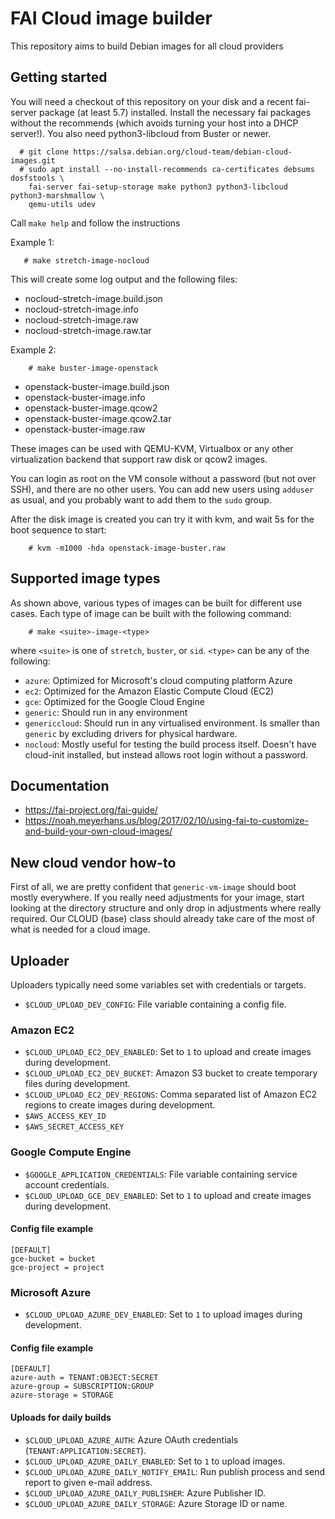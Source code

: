 # FAI Cloud image builder

This repository aims to build Debian images for all cloud providers

## Getting started

You will need a checkout of this repository on your disk and a recent fai-server
package (at least 5.7) installed. Install the necessary fai packages without
the recommends (which avoids turning your host into a DHCP server!).
You also need python3-libcloud from Buster or newer.

```
  # git clone https://salsa.debian.org/cloud-team/debian-cloud-images.git
  # sudo apt install --no-install-recommends ca-certificates debsums dosfstools \
    fai-server fai-setup-storage make python3 python3-libcloud python3-marshmallow \
    qemu-utils udev
```

  Call `make help` and follow the instructions

Example 1:

```
   # make stretch-image-nocloud
```

This will create some log output and the following files:

- nocloud-stretch-image.build.json
- nocloud-stretch-image.info
- nocloud-stretch-image.raw
- nocloud-stretch-image.raw.tar

Example 2:

```
    # make buster-image-openstack
```

- openstack-buster-image.build.json
- openstack-buster-image.info
- openstack-buster-image.qcow2
- openstack-buster-image.qcow2.tar
- openstack-buster-image.raw

These images can be used with QEMU-KVM, Virtualbox or any other virtualization
backend that support raw disk or qcow2 images.

You can login as root on the VM console without a password (but not over
SSH), and there are no other users. You can add new users using `adduser` as
usual, and you probably want to add them to the `sudo` group.

After the disk image is created you can try it with kvm, and wait 5s for the
boot sequence to start:

```
    # kvm -m1000 -hda openstack-image-buster.raw
```

## Supported image types

As shown above, various types of images can be built for different use
cases. Each type of image can be built with the following command:

```
    # make <suite>-image-<type>
```

where `<suite>` is one of `stretch`, `buster`, or `sid`. `<type>` can
be any of the following:

 * `azure`: Optimized for Microsoft's cloud computing platform Azure
 * `ec2`: Optimized for the Amazon Elastic Compute Cloud (EC2)
 * `gce`: Optimized for the Google Cloud Engine
 * `generic`: Should run in any environment
 * `genericcloud`: Should run in any virtualised environment. Is
   smaller than `generic` by excluding drivers for physical hardware.
 * `nocloud`: Mostly useful for testing the build process
   itself. Doesn't have cloud-init installed, but instead allows root
   login without a password.

## Documentation

 * https://fai-project.org/fai-guide/
 * https://noah.meyerhans.us/blog/2017/02/10/using-fai-to-customize-and-build-your-own-cloud-images/

## New cloud vendor how-to

First of all, we are pretty confident that `generic-vm-image` should boot
mostly everywhere. If you really need adjustments for your image, start looking
at the directory structure and only drop in adjustments where really required.
Our CLOUD (base) class should already take care of the most of what is needed
for a cloud image.

## Uploader

Uploaders typically need some variables set with credentials or targets.

 * `$CLOUD_UPLOAD_DEV_CONFIG`: File variable containing a config file.

### Amazon EC2

 * `$CLOUD_UPLOAD_EC2_DEV_ENABLED`: Set to `1` to upload and create images during development.
 * `$CLOUD_UPLOAD_EC2_DEV_BUCKET`: Amazon S3 bucket to create temporary files during development.
 * `$CLOUD_UPLOAD_EC2_DEV_REGIONS`: Comma separated list of Amazon EC2 regions to create images during development.
 * `$AWS_ACCESS_KEY_ID`
 * `$AWS_SECRET_ACCESS_KEY`

### Google Compute Engine

 * `$GOOGLE_APPLICATION_CREDENTIALS`: File variable containing service account credentials.
 * `$CLOUD_UPLOAD_GCE_DEV_ENABLED`: Set to `1` to upload and create images during development.

#### Config file example

```
[DEFAULT]
gce-bucket = bucket
gce-project = project
```

### Microsoft Azure

 * `$CLOUD_UPLOAD_AZURE_DEV_ENABLED`: Set to `1` to upload images during development.

#### Config file example

```
[DEFAULT]
azure-auth = TENANT:OBJECT:SECRET
azure-group = SUBSCRIPTION:GROUP
azure-storage = STORAGE
```

#### Uploads for daily builds

 * `$CLOUD_UPLOAD_AZURE_AUTH`: Azure OAuth credentials (`TENANT:APPLICATION:SECRET`).
 * `$CLOUD_UPLOAD_AZURE_DAILY_ENABLED`: Set to `1` to upload images.
 * `$CLOUD_UPLOAD_AZURE_DAILY_NOTIFY_EMAIL`: Run publish process and send report to given e-mail address.
 * `$CLOUD_UPLOAD_AZURE_DAILY_PUBLISHER`: Azure Publisher ID.
 * `$CLOUD_UPLOAD_AZURE_DAILY_STORAGE`: Azure Storage ID or name.
